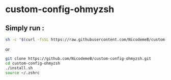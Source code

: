# custom-config-ohmyzsh



## Simply run :

```bash
sh -c "$(curl -fsSL https://raw.githubusercontent.com/NicodemeB/custom-config-ohmyzsh/master/install.sh)"
```
or

````bash
git clone https://github.com/NicodemeB/custom-config-ohmyzsh.git
cd custom-config-ohmyzsh
./install.sh
source ~/.zshrc
````
